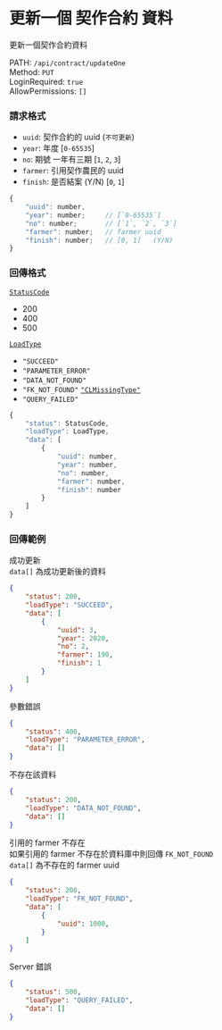 # 更新一個 契作合約 資料

更新一個契作合約資料

PATH: `/api/contract/updateOne`  
Method: `PUT`  
LoginRequired: `true`  
AllowPermissions: `[]`  


### 請求格式
* `uuid`: 契作合約的 uuid (`不可更新`)
* `year`: 年度                     [`0-65535`]
* `no`: 期號 一年有三期             [`1`, `2`, `3`]
* `farmer`: 引用契作農民的 uuid
* `finish`: 是否結案 (Y/N)          [`0`, `1`]

```js
{
    "uuid": number,
    "year": number;     // [`0-65535`]
    "no": number;       // [`1`, `2`, `3`]
    "farmer": number;   // farmer uuid
    "finish": number;   // [0, 1]   (Y/N)
}
```


### 回傳格式
[`StatusCode`](../../types.md#statuscode)  
* 200
* 400
* 500

[`LoadType`](../../types.md#loadtype)  
* `"SUCCEED"`
* `"PARAMETER_ERROR"`
* `"DATA_NOT_FOUND"`
* `"FK_NOT_FOUND"` [`"CLMissingType"`](../../types.md#clmissingtype)
* `"QUERY_FAILED"`

```js
{
    "status": StatusCode,
    "loadType": LoadType,
    "data": [
        {
            "uuid": number,
            "year": number,
            "no": number,
            "farmer": number,
            "finish": number
        }
    ]
}
```


### 回傳範例
成功更新  
`data[]` 為成功更新後的資料  
```json
{
    "status": 200,
    "loadType": "SUCCEED",
    "data": [
        {
            "uuid": 3,
            "year": 2020,
            "no": 2,
            "farmer": 190,
            "finish": 1
        }
    ]
}
```

參數錯誤
```json
{
    "status": 400,
    "loadType": "PARAMETER_ERROR",
    "data": []
}
```

不存在該資料
```json
{
    "status": 200,
    "loadType": "DATA_NOT_FOUND",
    "data": []
}
```

引用的 farmer 不存在  
如果引用的 farmer 不存在於資料庫中則回傳 `FK_NOT_FOUND`  
`data[]` 為不存在的 farmer uuid
```json
{
    "status": 200,
    "loadType": "FK_NOT_FOUND",
    "data": [
        {
            "uuid": 1000,
        }
    ]
}
```

Server 錯誤  
```json
{
    "status": 500,
    "loadType": "QUERY_FAILED",
    "data": []
}
```
